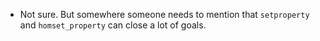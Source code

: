 
* Not sure. But somewhere someone needs to mention that `setproperty` and `homset_property` can close a lot of goals.
